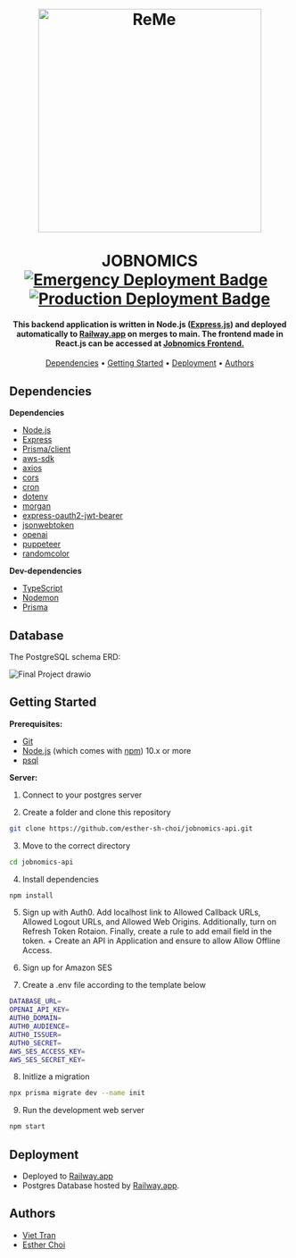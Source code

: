 
<h1 align="center">
  <br>
  <a href="https://jobnomics.net/"><img src="https://user-images.githubusercontent.com/70352144/228985158-dbfd0ef1-3df7-4628-8161-5011e6db8cf0.png" alt="ReMe" width="400"></a>
  <br>
  <br>
  JOBNOMICS
  <br>
    <div align="center">
    <a href="https://github.com/esther-sh-choi/jobnomics-api/actions/workflows/emergency-deployment.yml"><img src="https://github.com/esther-sh-choi/jobnomics-api/actions/workflows/emergency-deployment.yml/badge.svg" alt="Emergency Deployment Badge" ></a>
    &nbsp;
    <a href="https://github.com/esther-sh-choi/jobnomics-api/actions/workflows/production-schedule.yml"><img src="https://github.com/esther-sh-choi/jobnomics-api/actions/workflows/production-schedule.yml/badge.svg" alt="Production Deployment Badge" ></a>
  </div>  
</h1>


<h4 align="center">This backend application is written in Node.js (<a href="https://expressjs.com/">Express.js</a>) and deployed automatically to <a href="https://railway.app/">Railway.app</a> on merges to main. The frontend made in React.js can be accessed at <a href="https://github.com/tienviet10/jobnomics">Jobnomics Frontend.</a></h4>

<p align="center">
  <a href="#dependencies">Dependencies</a> •
  <a href="#getting-started">Getting Started</a> •
  <a href="#deployment">Deployment</a> •
  <a href="#authors">Authors</a> 
</p>


## Dependencies

**Dependencies**

- [Node.js](https://nodejs.org/en/)
- [Express](https://expressjs.com/)
- [Prisma/client](https://www.prisma.io/)
- [aws-sdk](https://aws.amazon.com/developer/language/javascript/)
- [axios](https://axios-http.com/)
- [cors](https://github.com/expressjs/cors)
- [cron](https://github.com/kelektiv/node-cron)
- [dotenv](https://github.com/motdotla/dotenv#readme)
- [morgan](https://github.com/expressjs/morgan#readme)
- [express-oauth2-jwt-bearer](https://github.com/auth0/node-oauth2-jwt-bearer/tree/main/packages/express-oauth2-jwt-bearer)
- [jsonwebtoken](https://github.com/auth0/node-jsonwebtoken)
- [openai](https://platform.openai.com/)
- [puppeteer](https://pptr.dev/)
- [randomcolor](https://randomcolor.lllllllllllllllll.com/)

**Dev-dependencies**
- [TypeScript](https://www.typescriptlang.org/)
- [Nodemon](https://nodemon.io/)
- [Prisma](https://www.prisma.io/)

## Database
The PostgreSQL schema ERD:


![Final Project drawio](https://user-images.githubusercontent.com/70352144/229010062-b4cb1ce9-8c5a-475c-852c-584373b2b3e0.png)


## Getting Started

**Prerequisites:**

* [Git](https://git-scm.com) 
* [Node.js](https://nodejs.org/en/download/) (which comes with [npm](http://npmjs.com)) 10.x or more
* [psql](https://www.postgresql.org/docs/current/app-psql.html)


**Server:**

1. Connect to your postgres server


2. Create a folder and clone this repository

```sh
git clone https://github.com/esther-sh-choi/jobnomics-api.git
```

3. Move to the correct directory

```sh
cd jobnomics-api
```

4. Install dependencies

```sh
npm install
```

5. Sign up with Auth0. Add localhost link to Allowed Callback URLs, Allowed Logout URLs, and Allowed Web Origins. Additionally, turn on Refresh Token Rotaion. Finally, create a rule to add email field in the token. + Create an API in Application and ensure to allow Allow Offline Access.

6. Sign up for Amazon SES

7. Create a .env file according to the template below

```sh
DATABASE_URL=
OPENAI_API_KEY=
AUTH0_DOMAIN=
AUTH0_AUDIENCE=
AUTH0_ISSUER=
AUTH0_SECRET=
AWS_SES_ACCESS_KEY=
AWS_SES_SECRET_KEY=
```

8. Initlize a migration

```sh
npx prisma migrate dev --name init
```

9. Run the development web server

```sh
npm start
```


## Deployment
- Deployed to <a href="https://railway.app/">Railway.app</a>
- Postgres Database hosted by <a href="https://railway.app/">Railway.app</a>.

## Authors
- <a href="https://github.com/tienviet10">Viet Tran</a>
- <a href="https://github.com/esther-sh-choi">Esther Choi</a>
